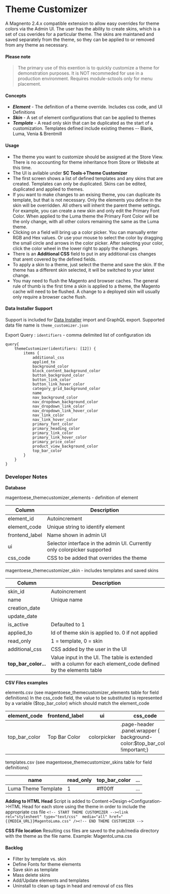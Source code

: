 # Theme Customizer

A Magnento 2.4.x compatible extension to allow easy overrides for theme colors via the Admin UI. The user has the ability to create skins, which is a set of css overides for a particular theme. The skins are maintaned and saved separately from the theme, so they can be applied to or removed from any theme as necessary.

#### Please note

> The primary use of this exention is to quickly customize a theme for demonstration purposes. It is NOT recommeded for use in a production environment. Requires module-sctools only for menu placement. 

#### Concepts
- ***Element*** - The definition of a theme override. Includes css code, and UI Definitions
- ***Skin*** - A set of element configurations that can be applied to themes
- ***Template*** - A read only skin that can be duplicated as the start of a customization. Templates defined include existing themes -- Blank, Luma, Venia & Brentmill

#### Usage
- The theme you want to customize should be assigned at the Store View. There is no accounting for theme inheritance from Store or Website at this time.
- The UI is avilable under **SC Tools->Theme Customizer**
- The first screen shows a list of defined templates and any skins that are created.  Templates can only be duplicated. Skins can be edited, duplicated and applied to themes.
- If you want to make changes to an exising theme, you can duplicate its template, but that is not necessary. Only the elements you define in the skin will be overridden. All others will inherit the parent theme settings. For example, you can create a new skin and only edit the Primary Font Color. When applied to the Luma theme the Primary Font Color will be the only change, with all other colors remaining the same as the Luma theme.
- Clicking on a field will bring up a color picker. You can manually enter RGB and Hex values.  Or use your mouse to select the color by dragging the small circle and arrows in the color picker. After selecting your color, click the color wheel in the lower right to apply the changes.
- There is an **Additional CSS** field to put in any additional css changes that arent covered by the defined fields.
- To apply a skin to a theme, just select the theme and save the skin.  If the theme has a different skin selected, it will be switched to your latest change.
- You may need to flush the Magento and browser caches. The general rule of thumb is the first time a skin is applied to a theme, the Magento cache will need to be flushed. A change to a deployed skin will usually only require a browser cache flush.

#### Data Installer Support
Support is included for [Data Installer](https://github.com/PMET-public/module-data-install) import and GraphQL export. Supported data file name is `theme_customizer.json`

Export Query : `identifiers` - comma delimited list of configuration ids

    query{
        themeCustomizer(identifiers: [12]) {
            items {
                additional_css
                applied_to
                background_color
                block_content_background_color
                button_background_color
                button_link_color
                button_link_hover_color
                category_grid_background_color
                name
                nav_background_color
                nav_dropdown_background_color
                nav_dropdown_link_color
                nav_dropdown_link_hover_color
                nav_link_color
                nav_link_hover_color
                primary_font_color
                primary_heading_color
                primary_link_color
                primary_link_hover_color
                primary_price_color
                product_view_background_color
                top_bar_color
            }
        }
    }

### Developer Notes
**Database**

magentoese_themecustomizer_elements - definition of element

| Column | Description|
| ------ | ------ |
| element_id | Autoincrement|
| element_code | Unique string to identify element|
| frontend_label | Name shown in admin UI|
| ui | Selector interface in the admin UI. Currently only colorpicker supported|
| css_code | CSS to be added that overrides the theme|

magentoese_themecustomizer_skin - includes templates and saved skins

| Column | Description|
| ------ | ------ |
| skin_id | Autoincrement|
| name | Unique name|
| creation_date ||
| update_date ||
| is_active |Defaulted to 1|
| applied_to | Id of theme skin is applied to. 0 if not applied|
| read_only | 1 = template, 0 = skin|
| additional_css | CSS added by the user in the UI|
| **top_bar_color...** | Value input in the UI. The table is extended with a column for each element_code defined by the elements table|

**CSV Files examples**

elements.csv 
(see magentoese_themecustomizer_elements table for field definitions)
In the css_code field, the value to be substituted is represented by a variable ($top_bar_color) which should match the element_code

| element_code | frontend_label | ui | css_code |
| ------ | ------ | ------ | ------ |
| top_bar_color | Top Bar Color | colorpicker | .page-header .panel.wrapper { background-color:$top_bar_color !important;} |

templates.csv 
(see magentoese_themecustomizer_skins table for field definitions)

| name | read_only | top_bar_color | ... |
| ------ | ------ | ------ | ------ |
| Luma Theme Template | 1 | #ff00ff | ... |


**Adding to HTML Head**
Script is added to Content->Design->Configuration->HTML Head for each store using the theme in order to include the appropriate css file
```<!-- START THEME CUSTOMIZER --><link  rel="stylesheet" type="text/css"  media="all" href="{{MEDIA_URL}}MagentoLuma.css" /><!-- END THEME CUSTOMIZER -->```

**CSS File location**
Resulting css files are saved to the pub/media directory with the theme as the file name. Example:  MagentoLuma.css



#### Backlog
- Filter by template vs. skin
- Define Fonts for theme elements
- Save skin as template
- Mass delete skins
- Add/Update elements and templates
- Uninstall to clean up tags in head and removal of css files
